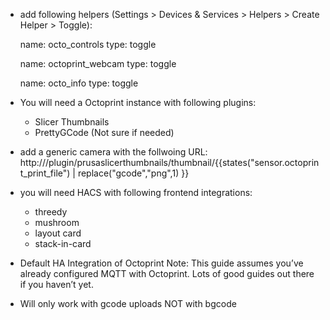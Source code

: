 - add following helpers (Settings > Devices & Services > Helpers > Create Helper > Toggle):

    name:   octo_controls
    type:   toggle 

    name:   octoprint_webcam
    type:   toggle 

    name:   octo_info
    type:   toggle 

- You will need a Octoprint instance with following plugins:
    - Slicer Thumbnails 
    - PrettyGCode (Not sure if needed)
- add a generic camera with the follwoing URL: http://<octourl>/plugin/prusaslicerthumbnails/thumbnail/{{states("sensor.octoprint_print_file") | replace("gcode","png",1) }}
- you will need HACS with following frontend integrations:
    - threedy
    - mushroom
    - layout card
    - stack-in-card
- Default HA Integration of Octoprint
Note: This guide assumes you’ve already configured MQTT with Octoprint. Lots of good guides out there if you haven’t yet.
- Will only work with gcode uploads NOT with bgcode 
